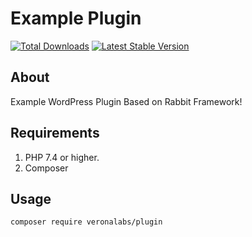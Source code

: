 # Example Plugin

[![Total Downloads](https://img.shields.io/packagist/dt/veronalabs/plugin.svg)](https://packagist.org/packages/veronalabs/plugin)
[![Latest Stable Version](https://img.shields.io/packagist/v/veronalabs/plugin.svg)](https://packagist.org/packages/veronalabs/plugin)


## About
Example WordPress Plugin Based on Rabbit Framework!

## Requirements

1. PHP 7.4 or higher.
2. Composer

## Usage

```bash
composer require veronalabs/plugin
```